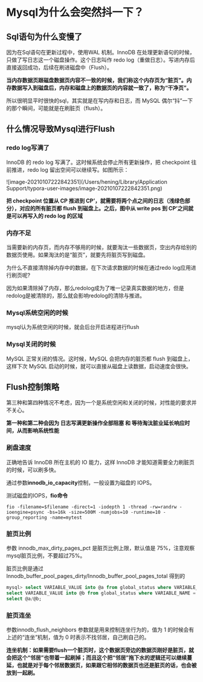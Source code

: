 # Mysql为什么会突然抖一下？

## Sql语句为什么变慢了

因为在Sql语句在更新过程中，使用WAL 机制。InnoDB 在处理更新语句的时候，只做了写日志这一个磁盘操作。这个日志叫作 redo log（重做日志）。写进内存后直接返回成功，后续在刷进磁盘中（Flush）。

**当内存数据页跟磁盘数据页内容不一致的时候，我们称这个内存页为“脏页”。内存数据写入到磁盘后，内存和磁盘上的数据页的内容就一致了，称为“干净页”。**



所以很明显平时很快的sql，其实就是在写内存和日志，而 MySQL 偶尔“抖”一下的那个瞬间，可能就是在刷脏页（flush）。

## 什么情况导致Mysql进行Flush

### redo log写满了

InnoDB 的 redo log 写满了。这时候系统会停止所有更新操作，把 checkpoint 往前推进，redo log 留出空间可以继续写。如图所示：

![image-20210107222842351](/Users/hening/Library/Application Support/typora-user-images/image-20210107222842351.png)

**把 checkpoint 位置从 CP 推进到 CP’，就需要将两个点之间的日志（浅绿色部分），对应的所有脏页都 flush 到磁盘上。之后，图中从 write pos 到 CP’之间就是可以再写入的 redo log 的区域**



### 内存不足

当需要新的内存页，而内存不够用的时候，就要淘汰一些数据页，空出内存给别的数据页使用。如果淘汰的是“脏页”，就要先将脏页写到磁盘。

为什么不直接清除掉内存中的数据，在下次请求数据的时候在通过redo log应用进行刷页呢?

因为如果清除掉了内存，那么redolog成为了唯一记录真实数据的地方，但是redolog是被清除的，那么就会影响redolog的清除与推进。



### Mysql系统空闲的时候

mysql认为系统空闲的时候，就会后台开启进程进行flush



### Mysql关闭的时候

MySQL 正常关闭的情况。这时候，MySQL 会把内存的脏页都 flush 到磁盘上，这样下次 MySQL 启动的时候，就可以直接从磁盘上读数据，启动速度会很快。



## Flush控制策略

第三种和第四种情况不考虑，因为一个是系统空闲和关闭的时候，对性能的要求并不关心。

**第一种和第二种会因为 日志写满更新操作全部阻塞 和 等待淘汰脏业延长响应时间，从而影响系统性能**



### 刷盘速度

正确地告诉 InnoDB 所在主机的 IO 能力，这样 InnoDB 才能知道需要全力刷脏页的时候，可以刷多快。

通过参数**innodb_io_capacity**控制，一般设置为磁盘的 IOPS。

测试磁盘的IOPS，**fio命令**

```
fio -filename=$filename -direct=1 -iodepth 1 -thread -rw=randrw -ioengine=psync -bs=16k -size=500M -numjobs=10 -runtime=10 -group_reporting -name=mytest 
```



### 脏页比例

参数 innodb_max_dirty_pages_pct 是脏页比例上限，默认值是 75%，注意观察mysql脏页比例，不要超过75%。

脏页比例是通过 Innodb_buffer_pool_pages_dirty/Innodb_buffer_pool_pages_total 得到的

```sql
mysql> select VARIABLE_VALUE into @a from global_status where VARIABLE_NAME = 'Innodb_buffer_pool_pages_dirty';
select VARIABLE_VALUE into @b from global_status where VARIABLE_NAME = 'Innodb_buffer_pool_pages_total';
select @a/@b;
```



### 脏页连坐

参数innodb_flush_neighbors 参数就是用来控制连坐行为的，值为 1 的时候会有上述的“连坐”机制，值为 0 时表示不找邻居，自己刷自己的。

**连坐机制：如果需要flush一个脏页时，这个数据页旁边的数据页刚好是脏页，就会把这个“邻居”也带着一起刷掉；而且这个把“邻居”拖下水的逻辑还可以继续蔓延，也就是对于每个邻居数据页，如果跟它相邻的数据页也还是脏页的话，也会被放到一起刷。**

